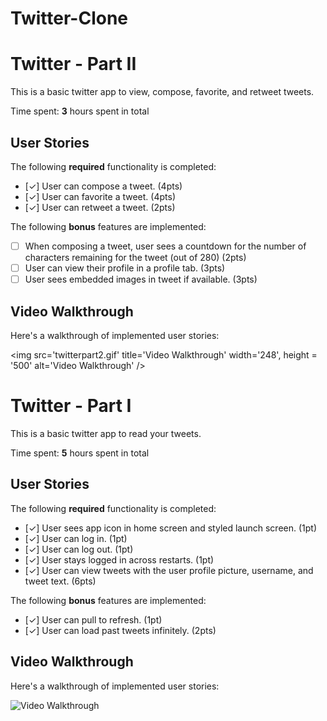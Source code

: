 # Twitter-Clone

# Twitter - Part II

This is a basic twitter app to view, compose, favorite, and retweet tweets.

Time spent: **3** hours spent in total

## User Stories

The following **required** functionality is completed:

- [✓] User can compose a tweet. (4pts)
- [✓] User can favorite a tweet. (4pts)
- [✓] User can retweet a tweet. (2pts)

The following **bonus** features are implemented:

- [ ] When composing a tweet, user sees a countdown for the number of characters remaining for the tweet (out of 280) (2pts)
- [ ] User can view their profile in a profile tab. (3pts)
- [ ] User sees embedded images in tweet if available. (3pts)

## Video Walkthrough

Here's a walkthrough of implemented user stories:

<img src='twitterpart2.gif' title='Video Walkthrough' width='248', height = '500' alt='Video Walkthrough' /> 
# Twitter - Part I

This is a basic twitter app to read your tweets.

Time spent: **5** hours spent in total

## User Stories

The following **required** functionality is completed:

- [✓] User sees app icon in home screen and styled launch screen. (1pt)
- [✓] User can log in. (1pt)
- [✓] User can log out. (1pt)
- [✓] User stays logged in across restarts. (1pt)
- [✓] User can view tweets with the user profile picture, username, and tweet text. (6pts)

The following **bonus** features are implemented:

- [✓] User can pull to refresh. (1pt)
- [✓] User can load past tweets infinitely. (2pts)

## Video Walkthrough

Here's a walkthrough of implemented user stories:

<img src='twitter-clone.gif' title='Video Walkthrough' width='248' height = '500' alt='Video Walkthrough' />
